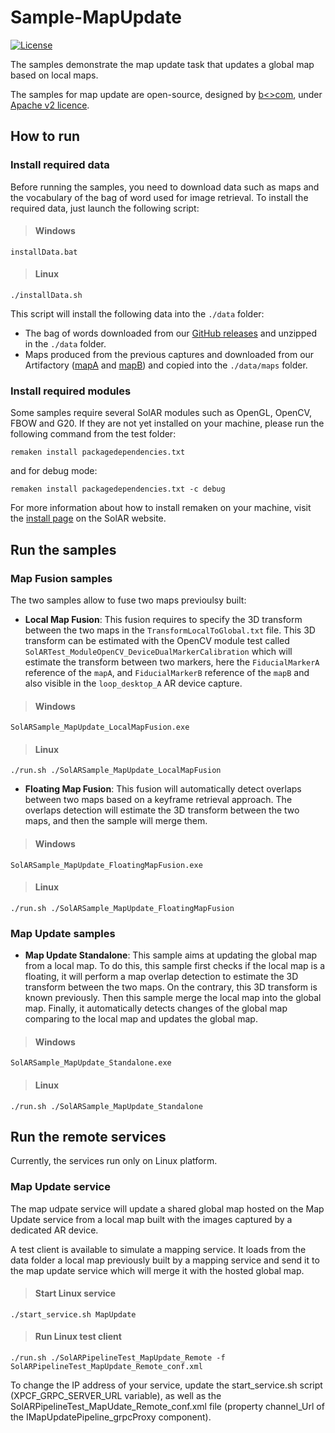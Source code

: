 # Sample-MapUpdate
[![License](https://img.shields.io/github/license/SolARFramework/SolARModuleTools?style=flat-square&label=License)](https://www.apache.org/licenses/LICENSE-2.0)

The samples demonstrate the map update task that updates a global map based on local maps.

The samples for map update are open-source, designed by [b<>com](https://b-com.com/en), under [Apache v2 licence](https://www.apache.org/licenses/LICENSE-2.0).

## How to run

### Install required data

Before running the samples, you need to download data such as maps and the vocabulary of the bag of word used for image retrieval.
To install the required data, just launch the following script:

> #### Windows
>
	installData.bat

> #### Linux
>
	./installData.sh

This script will install the following data into the `./data` folder:
- The bag of words downloaded from our [GitHub releases](https://github.com/SolarFramework/binaries/releases/download/fbow%2F0.0.1%2Fwin/fbow_voc.zip) and unzipped in the `./data` folder.
- Maps produced from the previous captures and downloaded from our Artifactory ([mapA](https://artifact.b-com.com/solar-generic-local/maps/hololens/bcomLab/loopDesktopA.zip) and [mapB](https://artifact.b-com.com/solar-generic-local/maps/hololens/bcomLab/loopDesktopB.zip)) and copied into the `./data/maps` folder.

### Install required modules

Some samples require several SolAR modules such as OpenGL, OpenCV, FBOW and G20. If they are not yet installed on your machine, please run the following command from the test folder:

<pre><code>remaken install packagedependencies.txt</code></pre>

and for debug mode:

<pre><code>remaken install packagedependencies.txt -c debug</code></pre>

For more information about how to install remaken on your machine, visit the [install page](https://solarframework.github.io/install/) on the SolAR website.

## Run the samples

### Map Fusion samples

The two samples allow to fuse two maps previoulsy built:
* <strong>Local Map Fusion</strong>: This fusion requires to specify the 3D transform between the two maps in the `TransformLocalToGlobal.txt` file. This 3D transform can be estimated with the OpenCV module test called `SolARTest_ModuleOpenCV_DeviceDualMarkerCalibration` which will estimate the transform between two markers, here the `FiducialMarkerA` reference of the `mapA`, and `FiducialMarkerB` reference of the `mapB` and also visible in the `loop_desktop_A` AR device capture.

> #### Windows
>
	SolARSample_MapUpdate_LocalMapFusion.exe

> #### Linux
>
	./run.sh ./SolARSample_MapUpdate_LocalMapFusion

* <strong>Floating Map Fusion</strong>: This fusion will automatically detect overlaps between two maps based on a keyframe retrieval approach. The overlaps detection will estimate the 3D transform between the two maps, and then the sample will merge them.

> #### Windows
>
	SolARSample_MapUpdate_FloatingMapFusion.exe

> #### Linux
>
	./run.sh ./SolARSample_MapUpdate_FloatingMapFusion

### Map Update samples

* <strong>Map Update Standalone</strong>: This sample aims at updating the global map from a local map. To do this, this sample first checks if the local map is a floating, it will perform a map overlap detection to estimate the 3D transform between the two maps. On the contrary, this 3D transform is known previously. Then this sample merge the local map into the global map. Finally, it automatically detects changes of the global map comparing to the local map and updates the global map.

> #### Windows
>
	SolARSample_MapUpdate_Standalone.exe

> #### Linux
>
	./run.sh ./SolARSample_MapUpdate_Standalone

## Run the remote services

Currently, the services run only on Linux platform.

### Map Update service

The map udpate service will update a shared global map hosted on the Map Update service from a local map built with the images captured by a dedicated AR device.
 
A test client is available to simulate a mapping service. It loads from the data folder a local map previously built by a mapping service and send it to the map update service which will merge it with the hosted global map. 

> #### Start Linux service
	./start_service.sh MapUpdate

> #### Run Linux test client
	./run.sh ./SolARPipelineTest_MapUpdate_Remote -f SolARPipelineTest_MapUpdate_Remote_conf.xml

To change the IP address of your service, update the start\_service.sh script (XPCF\_GRPC\_SERVER\_URL variable), as well as the SolARPipelineTest\_MapUdate\_Remote\_conf.xml file (property channel\_Url of the IMapUpdatePipeline\_grpcProxy component).
	
